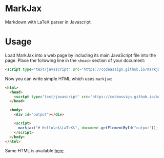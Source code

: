 # MarkJax
Markdown with LaTeX parser in Javascript

# Usage

Load MarkJax into a web page by including its main JavaScript file into the page.
Place the following line in the `<head>` section of your document:
```html
<script type="text/javascript" src="https://codeassign.github.io/markjax/dist/markjax.min.js"></script>
```

Now you can write simple HTML which uses `markjax`:
```html
<html>
  <head>
    <script type="text/javascript" src="https://codeassign.github.io/markjax/dist/markjax.min.js"></script>
  </head>

  <body>
    <div id="output"></div>

    <script>
      markjax("# Hello\n$\LaTeX$", document.getElementById("output"));
    </script>
  </body>
</html>
```

Same HTML is available [here](http://codepen.io/anon/pen/XNqRLV?editors=1000).

